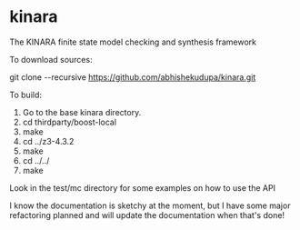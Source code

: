 # kinara
The KINARA finite state model checking and synthesis framework

To download sources:

git clone --recursive https://github.com/abhishekudupa/kinara.git

To build:

1. Go to the base kinara directory.
2. cd thirdparty/boost-local
3. make
4. cd ../z3-4.3.2
5. make
6. cd ../../
7. make

Look in the test/mc directory for some examples on how to use the API

I know the documentation is sketchy at the moment, but I have some major refactoring planned and will update the documentation when that's done!
